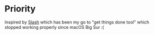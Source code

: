 # Priority

Inspired by [Slash](https://getslash.co/) which has been my go to "get things done tool" which stopped working properly since macOS Big Sur :(
